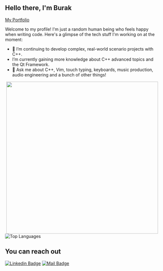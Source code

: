 ## Hello there, I'm Burak
[My Portfolio](https://burakcanakinci.netlify.app/)

Welcome to my profile! I'm just a random human being who feels happy when writing code. Here's a glimpse of the tech stuff I'm working on at the moment:

- 🔭 I’m continuing to develop complex, real-world scenario projects with C++.
- I’m currently gaining more knowledge about C++ advanced topics and the Qt Framework.
- 💬 Ask me about C++, Vim, touch typing, keyboards, music production, audio engineering and a bunch of other things!
<img src="https://user-images.githubusercontent.com/74038190/225813708-98b745f2-7d22-48cf-9150-083f1b00d6c9.gif" width="500" align="right">

![Top Languages](https://github-readme-stats.vercel.app/api/top-langs?username=burakcanakinci&show_icons=true&locale=en&layout=compact&theme=chartreuse-dark&hide=HTML,CSS,SCSS)











## You can reach out

[![Linkedin Badge](https://img.shields.io/badge/linkedin-%230077B5.svg?&style=for-the-badge&logo=linkedin&logoColor=white)](https://www.linkedin.com/in/burakcanakinci/)
[![Mail Badge](https://img.shields.io/badge/email-c14438?style=for-the-badge&logo=Gmail&logoColor=white&link=mailto:ayatalzaidi2000@gmail.com)](mailto:burakakinci.bca@gmail.com)

